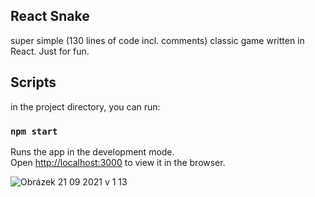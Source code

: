 ## React Snake

super simple (130 lines of code incl. comments) classic game written in React. Just for fun. 

## Scripts

in the project directory, you can run:

### `npm start`

Runs the app in the development mode.\
Open [http://localhost:3000](http://localhost:3000) to view it in the browser.

![Obrázek 21 09 2021 v 1 13](https://user-images.githubusercontent.com/90913755/134088640-5ad8ea34-6701-49a1-a2a4-a8e5036accd7.jpg)
